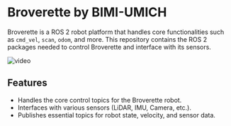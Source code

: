 # Broverette by BIMI-UMICH

Broverette is a ROS 2 robot platform that handles core functionalities such as `cmd_vel`, `scan`, `odom`, and more. This repository contains the ROS 2 packages needed to control Broverette and interface with its sensors.




![video](https://github.com/user-attachments/assets/fd09a295-8bf6-48be-8763-004d107b0228)



## Features

* Handles the core control topics for the Broverette robot.
* Interfaces with various sensors (LiDAR, IMU, Camera, etc.).
* Publishes essential topics for robot state, velocity, and sensor data.


